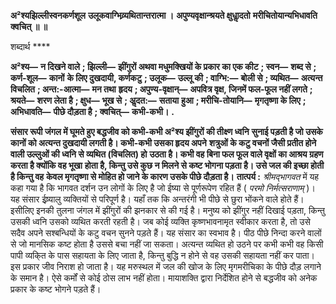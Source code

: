 **अ²श्यझिल्लीस्वनकर्णशूल** **उलूकवाग्भिव्र्यथितान्तरात्मा ।** **अपुण्यवृक्षान्श्रयते क्षुधाॢदतो** **मरीचितोयान्यभिधावति क्वचित् ॥ ॥** 

शब्दार्थ **** 

**अ²श्य—** **न दिखने वाले** **; झिल्ली—** **झींगुरों अथवा मधुमक्खियों के प्रकार का एक कीट** **; स्वन—** **शब्द से** **; कर्ण-शूल—** **कानों** **के लिए दुखदायी, कर्णकटु** **; उलूक—** **उल्लू की** **; वाग्भि:—** **बोली से** **; व्यथित—** **अत्यन्त विचलित** **; अन्त:-आत्मा—** **मन तथा** **हृदय** **; अपुण्य-वृक्षान्—** **अपवित्र वृक्ष, जिनमें फल-फूल नहीं लगते** **; श्रयते—** **शरण लेता है** **; क्षुध—** **भूख से** **; अॢदत:—** **सताया** **हुआ** **; मरीचि-तोयानि—** **मृगतृष्णा के लिए** **; अभिधावति—** **पीछे दौड़ता है** **; क्वचित्—** **कभी-कभी।** **.** 

**संसार रूपी जंगल में घूमते हुए बद्धजीव को कभी-कभी अ²श्य झींगुरों की तीक्ष्ण ध्वनि** **सुनाई पड़ती है जो उसके कानों को अत्यन्त दुखदायी लगती है। कभी-कभी उसका हृदय अपने** **शत्रुओं के कटु वचनों जैसी प्रतीत होने वाली उल्लुओं की ध्वनि से व्यथित (विचलित) हो** **उठता है। कभी वह बिना फल फूल वाले वृक्षों का आश्रय ग्रहण करता है क्योंकि वह भूखा** **होता है, किन्तु उसे कुछ न मिलने से कष्ट भोगना पड़ता है। उसे जल की इच्छा होती है किन्तु वह** **केवल मृगतृष्णा से मोहित हो जाने के कारण उसके पीछे दौड़ता है।** **तात्पर्य :** *श्रीमद्भागवत* में यह कहा गया है कि भागवत दर्शन उन लोगों के लिए है जो ईष्या से पूर्णरूपेण रहित हैं ( *परमो निर्मत्सराणाम्* )। यह संसार ईष्र्यालु व्यक्तियों से परिपूर्ण है। यहाँ तक कि अन्तरंगी भी पीछे से छुरा भोंकने वाले होते हैं। इसीलिए इनकी तुलना जंगल में झींगुरों की झनकार से की गई है। मनुष्य को झींगुर नहीं दिखाई पड़ता, किन्तु उसकी ध्वनि उसको व्यथित करती रहती है। जब कोई व्यक्ति कृष्णभावनामृत स्वीकार करता है, तो उसे सदैव अपने सश्बन्धियों के कटु वचन सुनने पड़ते हैं। यह संसार का स्वभाव है। पीठ पीछे निन्दा करने वालों से जो मानसिक कष्ट होता है उससे बचा नहीं जा सकता। अत्यन्त व्यथित हो उठने पर कभी कभी वह किसी पापी व्यकि्त के पास सहायता के लिए जाता है, किन्तु बुद्धि न होने से वह उसकी सहायता नहीं कर पाता। इस प्रकार जीव निराश हो जाता है। यह मरुस्थल में जल की खोज के लिए मृगमरीचिका के पीछे दौड़ लगाने के समान है। ऐसे कर्मों से कोई ठोस लाभ नहीं होता। मायाशक्ति द्वारा निर्देशित होने से बद्धजीव को अनेक प्रकार के कष्ट भोगने पड़ते हैं।  